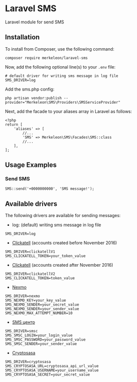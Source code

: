 # Laravel SMS
Laravel module for send SMS  


## Installation

To install from Composer, use the following command:

`composer require merkeleon/laravel-sms`

Now, add the following optional line(s) to your `.env` file:

```
# default driver for writing sms message in log file
SMS_DRIVER=log
```

Add the sms.php config:

`php artisan vendor:publish --provider="Merkeleon\SMS\Providers\SMSServiceProvider"`

Next, add the facade to your aliases array in Laravel as follows:

```
<?php
return [
    'aliases' => [
        //...
        'SMS' => Merkeleon\SMS\Facades\SMS::class
        //...
    ],
];

```

## Usage Examples

### Send SMS 
      
```
SMS::send('+0000000000', 'SMS message!');
```

## Available drivers

The following drivers are available for sending messages:

 - log: (default) writing sms message in log file
```
SMS_DRIVER=log
```

 - [Сlickatell] (accounts created before November 2016)
 ```
 SMS_DRIVER=clickatellV1
 SMS_CLICKATELL_TOKEN=your_token_value
 ```
 
 - [Сlickatell] (accounts created after November 2016)
 ```
 SMS_DRIVER=clickatellV2
 SMS_CLICKATELL_TOKEN=token_value
 ```
 
 - [Nexmo] 
 ```
 SMS_DRIVER=nexmo
 SMS_NEXMO_KEY=your_key_value
 SMS_NEXMO_SENDER=your_secret_value
 SMS_NEXMO_SENDER=your_sender_value
 SMS_NEXMO_MAX_ATTEMPT_NUMBER=10
 ```
 

- [SMS центр]

```
SMS_DRIVER=smsc
SMS_SMSC_LOGIN=your_login_value
SMS_SMSC_PASSWORD=your_password_value
SMS_SMSC_SENDER=your_sender_value
```
 

- [Cryptosasa]

```
SMS_DRIVER=cryptosasa
SMS_CRYPTOSASA_URL=cryptosasa_api_url_value
SMS_CRYPTOSASA_USERNAME=your_username_value
SMS_CRYPTOSASA_SECRET=your_secret_value
```


[Сlickatell]: <https://www.clickatell.com>
[Nexmo]: <https://www.nexmo.com>
[SMS центр]: <https://smsc.ru>
[Cryptosasa]: <https://www.cryptosasa.com/>

